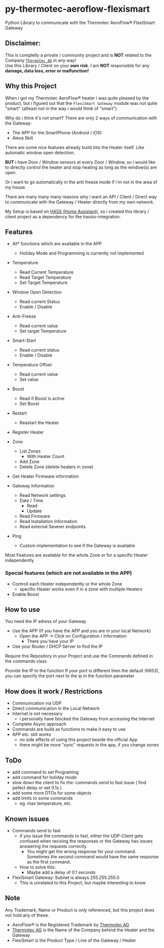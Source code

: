 # py-thermotec-aeroflow-flexismart
Python Library to communicate with the Thermotec AeroFlow® FlexiSmart Gateway

## Disclaimer:
This is completly a private / community project and is __NOT__ related to the Company [`Thermotec AG`](https://thermotec.ag) in any way!<br>
Use this Library / Client on your __own risk__. I am __NOT__ responsible for any __damage, data loss, error or malfunction!__

## Why this Project
When i got my Thermotec AeroFlow® heater i was quite pleased by the product, but i figured out that the `FlexiSmart Gateway` module was not quite "smart" (atleast not in the way i would think of "smart").

Why do i think it's not smart?
There are only 2 ways of communication with the Gateway:
- The APP for the SmartPhone (Android / iOS)
- Alexa Skill

There are some nice features already build into the Heater itself. Like automatic window open detection.

__BUT__ i have Door / Window sensors at every Door / Window, so i would like to directly control the heater and stop heating as long as the window(s) are open.

Or i want to go automatically in the anti freeze mode if i'm not in the area of my house.

There are many many many reasons why i want an API / Client / Direct way to communicate with the Gateway / Heater directly from my own network.

My Setup is based on [HASS (Home Assistant)](https://home-assistant.io), so i created this library / client project as a dependency for the hassio-integration.

## Features
- All* functions which are available in the APP
  - Holiday Mode and Programming is currently not implemented

- Temperature
  - Read Current Temperature
  - Read Target Temperature
  - Set Target Temperature
- Window Open Detection
  - Read current Status
  - Enable / Disable
- Anti-Freeze
  - Read current value
  - Set target Temperature
- Smart-Start
  - Read current status
  - Enable / Disable
- Temperature Offset
  - Read current value
  - Set value
- Boost
  - Read if Boost is active
  - Set Boost
- Restart
  - Reastart the Heater
- Register Heater
- Zone
  - List Zones
    - With Heater Count
  - Add Zone
  - Delete Zone (delete heaters in zone)
- Get Heater Firmware information
- Gateway Information
  - Read Network settings
  - Date / Time
    - Read
    - Update
  - Read Firmware
  - Read Installation Information
  - Read external Severer endpoints
- Ping
  - Custom implementation to see if the Gateway is available

Most Features are available for the whole Zone or for a specific Heater independently

### Special features (which are not available in the APP)
- Controll each Heater independently or the whole Zone
  - specific Heater works even if in a zone with multiple Heaters 
- Enable Boost


## How to use
You need the IP adress of your Gateway
- Use the APP (If you have the APP and you are in your local Network)
  - Open the APP -> Click on Configuration / Information
    - There you have your IP
- Use your Router / DHCP Server to find the IP

Require this Repository in your Project and use the Commands defined in the commands class

Provide the IP to the function
If your port is different then the default (6653), you can specify the port next to the ip in the function parameter


## How does it work / Restrictions
- Communication via UDP
- Direct communication in the Local Network
- Internet is not necessary
  - i personally have blocked the Gateway from accessing the Internet
- Complete Async approach
- Commands are build as functions to make it easy to use
- APP etc. still works
  - no side effects of using this project beside the official App
  - there might be more "sync" requests in the app, if you change zones

## ToDo
- add command to set Programing
- add command for holiday mode
- slow down the client to fix the: commands send to fast issue ( find pefect delay or set 0.1s )
- add some more DTOs for some objects
- add limits to some commands
  - eg. max temperature, etc. 


## Known issues
- Commands send to fast
  - if you issue the commands to fast, either the UDP-Client gets confused when reciving the responses or the Gateway has issues answering the requests correctly.
    - You might get the wrong response for your command. Sometimes the second command would have the same response as the first command.
  - How to solve this:
    - Maybe add a delay of 0.1 seconds
- FlexiSmart Gateway: Subnet is always 255.255.255.0
  - This is unrelated to this Project, but maybe interesting to know


## Note
Any Trademark, Name or Product is only referenced, but this project does not hold any of these.

- AeroFlow® is the Registered Trademark by [Thermotec AG](https://thermotec.ag)
- [Thermotec AG](https://thermotec.ag) is the Name of the Company behind the Heater and the Gateway
- FlexiSmart is the Product Type / Line of the Gateway / Heater
